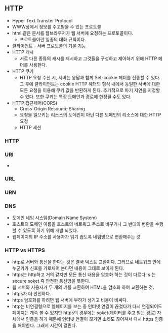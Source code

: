 ## HTTP
* Hyper Text Transter Protocol 
* WWW상에서 정보를 주고받을 수 있는 프로토콜
* html 같은 문서를 웹브라우저가 웹 서버에 요청하는 프로토콜이다.
  - 프로토콜이란 일종의 대화 규칙이다.
* 클라이언트 - 서버 프로토콜의 기본 기능
* HTTP 캐시
    * 서로 다른 종류의 캐시를 제시하고 그것들을 구성하고 제어하기 위해 HTTP 헤더를 사용한다.
* HTTP 쿠키
    * HTTP 요청 수신 시, 서버는 응답과 함께 Set-cookie 헤더를 전송할 수 있다. 그 후에 클라이언트는 cookie HTTP 헤더의 형식 내에서 동일한 서버에 대한 모든 요청을 이용해 쿠키 값을 반환하게 된다. 추가적으로 파기 지연을 지정할 수 있다. 또한 쿠키는 특정 도메인과 경로에 한정될 수도 있다.
* HTTP 접근제어(CORS)
    * Cross-Origin Resource Sharing
    * 요청을 일으키는 리소스의 도메인이 아닌 다른 도메인의 리소스에 대한 HTTP 요청
    * HTTP 세션

### HTTP

### URI
- 
### URL
### URN

### DNS
- 도메인 네임 시스템(Domain Name System)
- 호스트의 도메인 이름을 호스트의 네트워크 주소로 바꾸거나 그 반대의 변환을 수행할 수 있도록 하기 위해 개발 되었다.
- 웹페이지의 IP 주소를 사용자가 읽기 쉽도록 네임명으로 변환해주는 것

### HTTP vs HTTPS
- http로 서버와 통신을 한다는 것은 결국 텍스트 교환이다. 그러므로 네트워크 안에 누군가가 신호를 가로채어 본다면 내용이 그대로 보이게 된다.
- https는 http하고 거의 같지만 모든 통신 내용을 암호화 하는 것이 다르다. s 는 secure soket 즉 안전한 통신망을 뜻한다.
- 웹 서버와 사용자가 두 개의 키를 교환하여 HTML을 암호화 하여 교환하는 것.
- https가 더 안전하다.
- https 암호화를 하려면 웹 서버에 부하가 생기고 비용이 비싸다.
- http는 비연결형으로 웹페이지를 보는 중 인터넷 연결이 끊겼다가 다시 연결되어도 페이지는 계속 볼 수 있지만 https의 경우에는 soket(데이터를 주고 받는 경로) 자체에서 인증을 하기 때문에 인터넷 연결이 끊기면 소켓도 끊어져서 다시 https 인증을 해야한다. 그래서 시간이 걸린다.